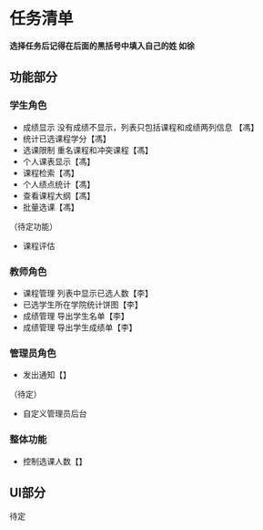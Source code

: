 # 任务清单   

**选择任务后记得在后面的黑括号中填入自己的姓 如徐**

## 功能部分

### 学生角色
* 成绩显示 没有成绩不显示，列表只包括课程和成绩两列信息 【馮】
* 统计已选课程学分【馮】
* 选课限制 重名课程和冲突课程【馮】
* 个人课表显示【馮】
* 课程检索【馮】
* 个人绩点统计【馮】
* 查看课程大纲【馮】
* 批量选课【馮】  

（待定功能）  

* 课程评估

### 教师角色
* 课程管理 列表中显示已选人数【李】
* 已选学生所在学院统计饼图【李】
* 成绩管理 导出学生名单【李】
* 成绩管理 导出学生成绩单【李】

### 管理员角色
* 发出通知【】  

（待定）  

* 自定义管理员后台

### 整体功能
* 控制选课人数【】

## UI部分
待定

